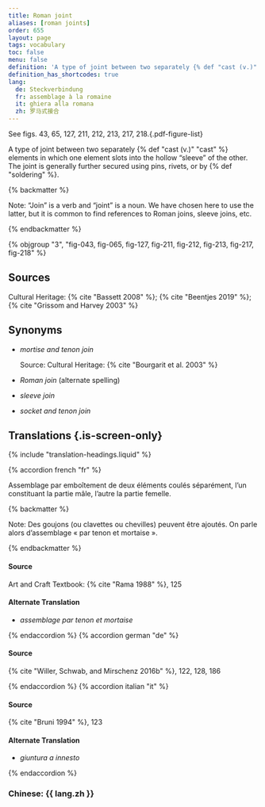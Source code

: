```yaml
---
title: Roman joint
aliases: [roman joints]
order: 655
layout: page
tags: vocabulary
toc: false
menu: false
definition: 'A type of joint between two separately {% def "cast (v.)" "cast" %} elements in which one element slots into the hollow “sleeve” of the other. The joint is generally further secured using pins, rivets, or by {% def "soldering" %}.'
definition_has_shortcodes: true
lang:
  de: Steckverbindung
  fr: assemblage à la romaine
  it: ghiera alla romana
  zh: 罗马式接合
---
```


See figs. 43, 65, 127, 211, 212, 213, 217, 218.{.pdf-figure-list}

A type of joint between two separately {% def "cast (v.)" "cast" %} elements in which one element slots into the hollow “sleeve” of the other. The joint is generally further secured using pins, rivets, or by {% def "soldering" %}.

{% backmatter %}

Note: “Join” is a verb and “joint” is a noun. We have chosen here to use the latter, but it is common to find references to Roman joins, sleeve joins, etc.

{% endbackmatter %}

{% objgroup "3", "fig-043, fig-065, fig-127, fig-211, fig-212, fig-213, fig-217, fig-218" %}

## Sources

Cultural Heritage: {% cite "Bassett 2008" %}; {% cite "Beentjes 2019" %}; {% cite "Grissom and Harvey 2003" %}

## Synonyms

- *mortise and tenon join*

    Source: Cultural Heritage: {% cite "Bourgarit et al. 2003" %}

- *Roman join* (alternate spelling)

- *sleeve join*

- *socket and tenon join*

## Translations {.is-screen-only}

<div class="accordion">
{% include "translation-headings.liquid" %}

{% accordion french "fr" %}

Assemblage par emboîtement de deux éléments coulés séparément, l’un constituant la partie mâle, l’autre la partie femelle.

{% backmatter %}

Note: Des goujons (ou clavettes ou chevilles) peuvent être ajoutés. On parle alors d’assemblage « par tenon et mortaise ».

{% endbackmatter %}

#### Source

Art and Craft Textbook: {% cite "Rama 1988" %}, 125

#### Alternate Translation

- *assemblage par tenon et mortaise*

{% endaccordion %}
{% accordion german "de" %}

#### Source

{% cite "Willer, Schwab, and Mirschenz 2016b" %}, 122, 128, 186

{% endaccordion %}
{% accordion italian "it" %}

#### Source

{% cite "Bruni 1994" %}, 123

#### Alternate Translation

- *giuntura a innesto*

{% endaccordion %}

### **Chinese**: <span lang="zh">{{ lang.zh }}</span>

</div>
